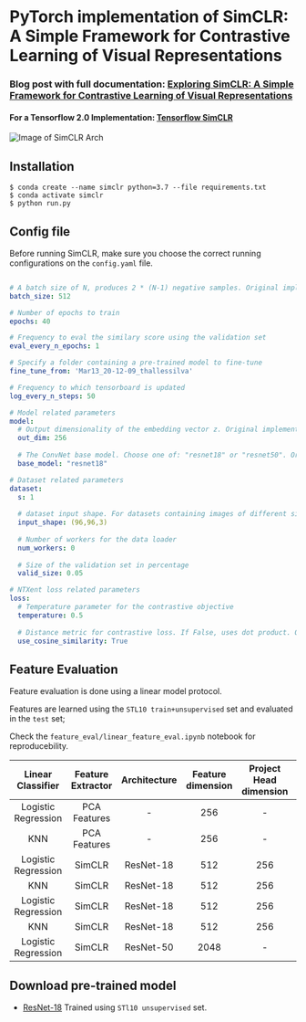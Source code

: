 # PyTorch implementation of SimCLR: A Simple Framework for Contrastive Learning of Visual Representations

### Blog post with full documentation: [Exploring SimCLR: A Simple Framework for Contrastive Learning of Visual Representations](https://sthalles.github.io/simple-self-supervised-learning/)

#### For a Tensorflow 2.0 Implementation: [Tensorflow SimCLR](https://github.com/sthalles/SimCLR-tensorflow)

![Image of SimCLR Arch](https://sthalles.github.io/assets/contrastive-self-supervised/cover.png)


## Installation

```
$ conda create --name simclr python=3.7 --file requirements.txt
$ conda activate simclr
$ python run.py
```

## Config file

Before running SimCLR, make sure you choose the correct running configurations on the ```config.yaml``` file.

```yaml

# A batch size of N, produces 2 * (N-1) negative samples. Original implementation uses a batch size of 8192
batch_size: 512 

# Number of epochs to train
epochs: 40

# Frequency to eval the similary score using the validation set
eval_every_n_epochs: 1

# Specify a folder containing a pre-trained model to fine-tune
fine_tune_from: 'Mar13_20-12-09_thallessilva'

# Frequency to which tensorboard is updated
log_every_n_steps: 50

# Model related parameters
model:
  # Output dimensionality of the embedding vector z. Original implementation uses 2048
  out_dim: 256 
  
  # The ConvNet base model. Choose one of: "resnet18" or "resnet50". Original implementation uses resnet50
  base_model: "resnet18"

# Dataset related parameters
dataset:
  s: 1
  
  # dataset input shape. For datasets containing images of different size, this defines the final 
  input_shape: (96,96,3) 
  
  # Number of workers for the data loader
  num_workers: 0
  
  # Size of the validation set in percentage
  valid_size: 0.05

# NTXent loss related parameters
loss:
  # Temperature parameter for the contrastive objective
  temperature: 0.5 
  
  # Distance metric for contrastive loss. If False, uses dot product. Original implementation uses cosine similarity.
  use_cosine_similarity: True
```

## Feature Evaluation

Feature evaluation is done using a linear model protocol. 

Features are learned using the ```STL10 train+unsupervised``` set and evaluated in the ```test``` set;

Check the ```feature_eval/linear_feature_eval.ipynb``` notebook for reproducebility.

|  Linear Classifier  | Feature Extractor | Architecture | Feature dimension | Project Head  dimension | Trained for (# epochs) | STL10 Top 1 |
|:-------------------:|:-----------------:|:------------:|:-----------------:|:-----------------------:|:----------------------:|:-----------:|
| Logistic Regression |    PCA Features   |       -      |        256        |            -            |                        |    36.0%    |
|         KNN         |    PCA Features   |       -      |        256        |            -            |                        |    31.8%    |
| Logistic Regression |       SimCLR      |   ResNet-18  |        512        |           256           |           40           |    70.3%    |
|         KNN         |       SimCLR      |   ResNet-18  |        512        |           256           |           40           |    66.2%    |
| Logistic Regression |       SimCLR      |   ResNet-18  |        512        |           256           |           80           |             |
|         KNN         |       SimCLR      |   ResNet-18  |        512        |           256           |           80           |      -      |
| Logistic Regression |       SimCLR      |   ResNet-50  |        2048       |            -            |           40           |      -      |

## Download pre-trained model 

- [ResNet-18](https://drive.google.com/open?id=1zDHvk1oE1k3b4ApsK1AdMREIAcpkG-We) Trained using ```STl10 unsupervised``` set.
